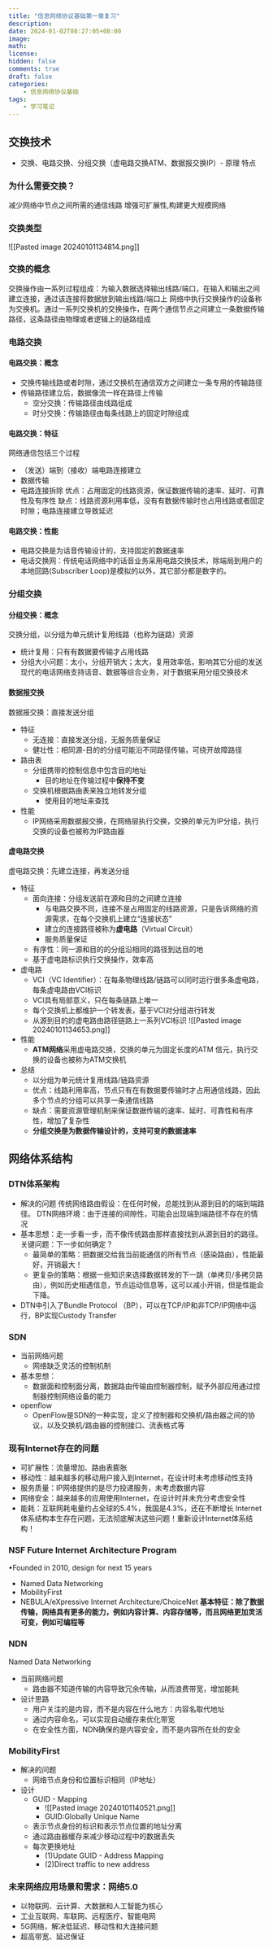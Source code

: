 ```yaml
---
title: "信息网络协议基础第一章复习"
description: 
date: 2024-01-02T08:27:05+08:00
image: 
math: 
license: 
hidden: false
comments: true
draft: false
categories:
    - 信息网络协议基础
tags:
    - 学习笔记
---
```




## 交换技术
- 交换、电路交换、分组交换（虚电路交换ATM、数据报交换IP）- 原理 特点

### 为什么需要交换？
减少网络中节点之间所需的通信线路
增强可扩展性,构建更大规模网络
### 交换类型
![[Pasted image 20240101134814.png]]
### 交换的概念
交换操作由一系列过程组成：为输入数据选择输出线路/端口，在输入和输出之间建立连接，通过该连接将数据放到输出线路/端口上
网络中执行交换操作的设备称为交换机。通过一系列交换机的交换操作，在两个通信节点之间建立一条数据传输路径，这条路径由物理或者逻辑上的链路组成
### 电路交换
#### 电路交换：概念
- 交换传输线路或者时隙，通过交换机在通信双方之间建立一条专用的传输路径
- 传输路径建立后，数据像流一样在路径上传输
	- 空分交换：传输路径由线路组成
	- 时分交换：传输路径由每条线路上的固定时隙组成
#### 电路交换：特征
网络通信包括三个过程
- （发送）端到（接收）端电路连接建立
-  数据传输
- 电路连接拆除
优点：占用固定的线路资源，保证数据传输的速率、延时、可靠性及有序性
缺点：线路资源利用率低，没有有数据传输时也占用线路或者固定时隙；电路连接建立导致延迟

#### 电路交换：性能
- 电路交换是为话音传输设计的，支持固定的数据速率
- 电话交换网：传统电话网络中的话音业务采用电路交换技术，除端局到用户的本地回路(Subscriber Loop)是模拟的以外，其它部分都是数字的。

### 分组交换
#### 分组交换：概念
交换分组，以分组为单元统计复用线路（也称为链路）资源
- 统计复用：只有有数据要传输才占用线路
- 分组大小问题：太小，分组开销大；太大，复用效率低，影响其它分组的发送
现代的电话网络支持话音、数据等综合业务，对于数据采用分组交换技术
#### 数据报交换
数据报交换：直接发送分组
- 特征
	- 无连接：直接发送分组，无服务质量保证
	- 健壮性：相同源-目的的分组可能沿不同路径传输，可绕开故障路径
- 路由表
	- 分组携带的控制信息中包含目的地址
		- 目的地址在传输过程中**保持不变**
	- 交换机根据路由表来独立地转发分组
		- 使用目的地址来查找
- 性能
	- IP网络采用数据报交换，在网络层执行交换，交换的单元为IP分组，执行交换的设备也被称为IP路由器

#### 虚电路交换
虚电路交换：先建立连接，再发送分组
- 特征
	- 面向连接：分组发送前在源和目的之间建立连接
		- 与电路交换不同，连接不是占用固定的线路资源，只是告诉网络的资源需求，在每个交换机上建立“连接状态”
		- 建立的连接路径被称为**虚电路**（Virtual Circuit）
		- 服务质量保证
	- 有序性：同一源和目的的分组沿相同的路径到达目的地
	- 基于虚电路标识执行交换操作，效率高
- 虚电路
	- VCI（VC Identifier）：在每条物理线路/链路可以同时运行很多条虚电路，每条虚电路由VCI标识
	- VCI具有局部意义，只在每条链路上唯一
	- 每个交换机上都维护一个转发表，基于VCI对分组进行转发
	- 从源到目的的虚电路由路径链路上一系列VCI标识
		![[Pasted image 20240101134653.png]]
- 性能
	- **ATM网络**采用虚电路交换，交换的单元为固定长度的ATM 信元，执行交换的设备也被称为ATM交换机
- 总结
	- 以分组为单元统计复用线路/链路资源
	- 优点：线路利用率高，节点只有在有数据要传输时才占用通信线路，因此多个节点的分组可以共享一条通信线路
	- 缺点：需要资源管理机制来保证数据传输的速率、延时、可靠性和有序性，增加了复杂性
	- **分组交换是为数据传输设计的，支持可变的数据速率**

## 网络体系结构
### DTN体系架构
- 解决的问题
	传统网络路由假设：在任何时候，总能找到从源到目的的端到端路径。
	DTN网络环境：由于连接的间隙性，可能会出现端到端路径不存在的情况
- 基本思想：走一步看一步，而不像传统路由那样直接找到从源到目的的路径。关键问题：下一步如何确定？
	- 最简单的策略：把数据交给我当前能通信的所有节点（感染路由），性能最好，开销最大！
	- 更复杂的策略：根据一些知识来选择数据转发的下一跳（单拷贝/多拷贝路由），例如历史相遇信息，节点运动信息等，这可以减小开销，但是性能会下降。
- DTN中引入了Bundle Protocol （BP），可以在TCP/IP和非TCP/IP网络中运行，BP实现Custody Transfer

### SDN
- 当前网络问题
	- 网络缺乏灵活的控制机制
- 基本思想：
	- 数据面和控制面分离，数据路由传输由控制器控制，赋予外部应用通过控制器控制网络设备的能力
- openflow
	- OpenFlow是SDN的一种实现，定义了控制器和交换机/路由器之间的协议，以及交换机/路由器的控制接口、流表格式等

### 现有Internet存在的问题
- 可扩展性：流量增加、路由表膨胀
- 移动性：越来越多的移动用户接入到Internet，在设计时未考虑移动性支持
- 服务质量：IP网络提供的是尽力投递服务，未考虑数据内容
- 网络安全：越来越多的应用使用Internet，在设计时并未充分考虑安全性
- 能耗：互联网耗电量约占全球的5.4%，我国是4.3%，还在不断增长
Internet体系结构本生存在问题，无法彻底解决这些问题！重新设计Internet体系结构！

### NSF Future Internet Architecture Program
•Founded in 2010, design for next 15 years
- Named Data Networking
- MobilityFirst
- NEBULA/eXpressive Internet Architecture/ChoiceNet
**基本特征：除了数据传输，网络具有更多的能力，例如内容计算、内容存储等，而且网络更加灵活可变，例如可编程等**

### NDN
Named Data Networking
- 当前网络问题
	- 路由器不知道传输的内容导致冗余传输，从而浪费带宽，增加能耗
- 设计思路
	- 用户关注的是内容，而不是内容在什么地方：内容名取代地址
	- 通过内容命名，可以实现自动缓存来优化带宽
	- 在安全性方面，NDN确保的是内容安全，而不是内容所在处的安全

###  MobilityFirst
- 解决的问题
	- 网络节点身份和位置标识相同（IP地址）
- 设计
	- GUID -  Mapping
		- ![[Pasted image 20240101140521.png]]
		- GUID:Globally Unique Name
	- 表示节点身份的标识和表示节点位置的地址分离
	- 通过路由器缓存来减少移动过程中的数据丢失
	- 每次更换地址
		- (1)Update GUID - Address Mapping
		- (2)Direct traffic to new address
### 未来网络应用场景和需求：网络5.0
- 以物联网、云计算、大数据和人工智能为核心
- 工业互联网、车联网、远程医疗、智能电网
- 5G网络，解决低延迟、移动性和大连接问题
- 超高带宽、延迟保证